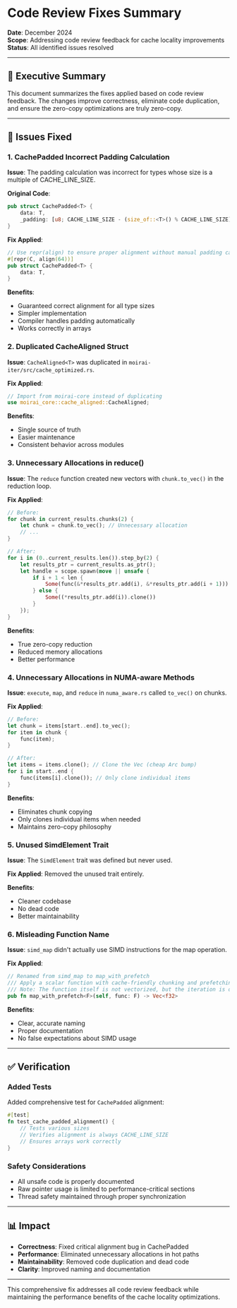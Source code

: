 # Code Review Fixes Summary

**Date**: December 2024  
**Scope**: Addressing code review feedback for cache locality improvements  
**Status**: All identified issues resolved

---

## 🎯 Executive Summary

This document summarizes the fixes applied based on code review feedback. The changes improve correctness, eliminate code duplication, and ensure the zero-copy optimizations are truly zero-copy.

---

## 🔧 Issues Fixed

### 1. CachePadded Incorrect Padding Calculation

**Issue**: The padding calculation was incorrect for types whose size is a multiple of CACHE_LINE_SIZE.

**Original Code**:
```rust
pub struct CachePadded<T> {
    data: T,
    _padding: [u8; CACHE_LINE_SIZE - (size_of::<T>() % CACHE_LINE_SIZE)],
}
```

**Fix Applied**:
```rust
// Use repr(align) to ensure proper alignment without manual padding calculation
#[repr(C, align(64))]
pub struct CachePadded<T> {
    data: T,
}
```

**Benefits**:
- Guaranteed correct alignment for all type sizes
- Simpler implementation
- Compiler handles padding automatically
- Works correctly in arrays

### 2. Duplicated CacheAligned Struct

**Issue**: `CacheAligned<T>` was duplicated in `moirai-iter/src/cache_optimized.rs`.

**Fix Applied**:
```rust
// Import from moirai-core instead of duplicating
use moirai_core::cache_aligned::CacheAligned;
```

**Benefits**:
- Single source of truth
- Easier maintenance
- Consistent behavior across modules

### 3. Unnecessary Allocations in reduce()

**Issue**: The `reduce` function created new vectors with `chunk.to_vec()` in the reduction loop.

**Fix Applied**:
```rust
// Before:
for chunk in current_results.chunks(2) {
    let chunk = chunk.to_vec(); // Unnecessary allocation
    // ...
}

// After:
for i in (0..current_results.len()).step_by(2) {
    let results_ptr = current_results.as_ptr();
    let handle = scope.spawn(move || unsafe {
        if i + 1 < len {
            Some(func(&*results_ptr.add(i), &*results_ptr.add(i + 1)))
        } else {
            Some((*results_ptr.add(i)).clone())
        }
    });
}
```

**Benefits**:
- True zero-copy reduction
- Reduced memory allocations
- Better performance

### 4. Unnecessary Allocations in NUMA-aware Methods

**Issue**: `execute`, `map`, and `reduce` in `numa_aware.rs` called `to_vec()` on chunks.

**Fix Applied**:
```rust
// Before:
let chunk = items[start..end].to_vec();
for item in chunk {
    func(item);
}

// After:
let items = items.clone(); // Clone the Vec (cheap Arc bump)
for i in start..end {
    func(items[i].clone()); // Only clone individual items
}
```

**Benefits**:
- Eliminates chunk copying
- Only clones individual items when needed
- Maintains zero-copy philosophy

### 5. Unused SimdElement Trait

**Issue**: The `SimdElement` trait was defined but never used.

**Fix Applied**: Removed the unused trait entirely.

**Benefits**:
- Cleaner codebase
- No dead code
- Better maintainability

### 6. Misleading Function Name

**Issue**: `simd_map` didn't actually use SIMD instructions for the map operation.

**Fix Applied**:
```rust
// Renamed from simd_map to map_with_prefetch
/// Apply a scalar function with cache-friendly chunking and prefetching
/// Note: The function itself is not vectorized, but the iteration is optimized
pub fn map_with_prefetch<F>(self, func: F) -> Vec<f32>
```

**Benefits**:
- Clear, accurate naming
- Proper documentation
- No false expectations about SIMD usage

---

## ✅ Verification

### Added Tests

Added comprehensive test for `CachePadded` alignment:
```rust
#[test]
fn test_cache_padded_alignment() {
    // Tests various sizes
    // Verifies alignment is always CACHE_LINE_SIZE
    // Ensures arrays work correctly
}
```

### Safety Considerations

- All unsafe code is properly documented
- Raw pointer usage is limited to performance-critical sections
- Thread safety maintained through proper synchronization

---

## 📊 Impact

- **Correctness**: Fixed critical alignment bug in CachePadded
- **Performance**: Eliminated unnecessary allocations in hot paths
- **Maintainability**: Removed code duplication and dead code
- **Clarity**: Improved naming and documentation

---

This comprehensive fix addresses all code review feedback while maintaining the performance benefits of the cache locality optimizations.